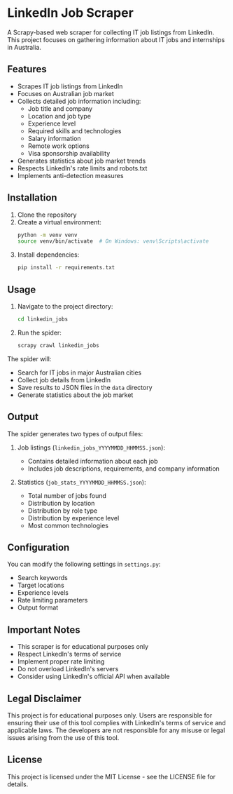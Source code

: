 # LinkedIn Job Scraper

A Scrapy-based web scraper for collecting IT job listings from LinkedIn. This project focuses on gathering information about IT jobs and internships in Australia.

## Features

- Scrapes IT job listings from LinkedIn
- Focuses on Australian job market
- Collects detailed job information including:
  - Job title and company
  - Location and job type
  - Experience level
  - Required skills and technologies
  - Salary information
  - Remote work options
  - Visa sponsorship availability
- Generates statistics about job market trends
- Respects LinkedIn's rate limits and robots.txt
- Implements anti-detection measures

## Installation

1. Clone the repository
2. Create a virtual environment:
   ```bash
   python -m venv venv
   source venv/bin/activate  # On Windows: venv\Scripts\activate
   ```
3. Install dependencies:
   ```bash
   pip install -r requirements.txt
   ```

## Usage

1. Navigate to the project directory:

   ```bash
   cd linkedin_jobs
   ```

2. Run the spider:
   ```bash
   scrapy crawl linkedin_jobs
   ```

The spider will:

- Search for IT jobs in major Australian cities
- Collect job details from LinkedIn
- Save results to JSON files in the `data` directory
- Generate statistics about the job market

## Output

The spider generates two types of output files:

1. Job listings (`linkedin_jobs_YYYYMMDD_HHMMSS.json`):

   - Contains detailed information about each job
   - Includes job descriptions, requirements, and company information

2. Statistics (`job_stats_YYYYMMDD_HHMMSS.json`):
   - Total number of jobs found
   - Distribution by location
   - Distribution by role type
   - Distribution by experience level
   - Most common technologies

## Configuration

You can modify the following settings in `settings.py`:

- Search keywords
- Target locations
- Experience levels
- Rate limiting parameters
- Output format

## Important Notes

- This scraper is for educational purposes only
- Respect LinkedIn's terms of service
- Implement proper rate limiting
- Do not overload LinkedIn's servers
- Consider using LinkedIn's official API when available

## Legal Disclaimer

This project is for educational purposes only. Users are responsible for ensuring their use of this tool complies with LinkedIn's terms of service and applicable laws. The developers are not responsible for any misuse or legal issues arising from the use of this tool.

## License

This project is licensed under the MIT License - see the LICENSE file for details.
